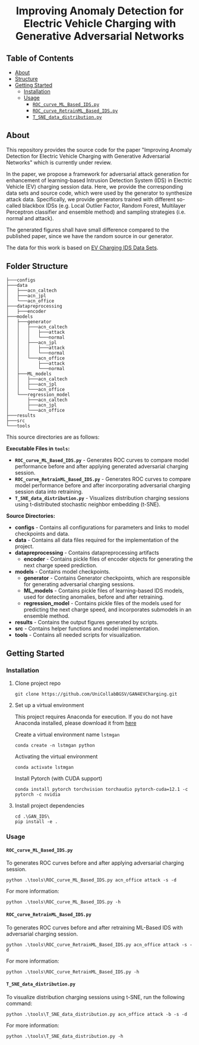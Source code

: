 # <div align="center">Improving Anomaly Detection for Electric Vehicle Charging with Generative Adversarial Networks</div>

## Table of Contents

- [About](#about)
- [Structure](#structure)
- [Getting Started](#getting-started)
  - [Installation](#installation)
  - [Usage](#usage)
    - [`ROC_curve_ML_Based_IDS.py`](#roc_curve_ml_based_idspy)
    - [`ROC_curve_RetrainML_Based_IDS.py`](#roc_curve_retrainml_based_idspy)
    - [`T_SNE_data_distribution.py`](#t_sne_distribution_datapy)
   

## About

This repository provides the source code for the paper "Improving Anomaly Detection for Electric Vehicle Charging with Generative Adversarial Networks" which is currently under review.

In the paper, we propose a framework for adversarial attack generation for enhancement of learning-based Intrusion Detection System (IDS) in Electric Vehicle (EV) charging session data. Here, we provide the corresponding data sets and source code, which were used by the generator to synthesize attack data.
Specifically, we provide generators trained with different so-called blackbox IDSs (e.g. Local Outlier Factor, Random Forest, Multilayer Perceptron classifier and ensemble method) and sampling strategies (i.e. normal and attack).

The generated figures shall have small difference compared to the published paper, since we have the random source in our generator.

The data for this work is based on [EV Charging IDS Data Sets](https://code.fbi.h-da.de/seacop/ev-charging-ids-data-sets/).

## Folder Structure

```structure
├───configs
├───data
│   ├───acn_caltech
│   ├───acn_jpl
│   └───acn_office
├───datapreprocessing
│   ├───encoder
├───models
│   ├───generator
│   │   ├───acn_caltech
│   │   │   ├───attack
│   │   │   └───normal
│   │   ├───acn_jpl
│   │   │   ├───attack
│   │   │   └───normal
│   │   └───acn_office
│   │       ├───attack
│   │       └───normal
│   ├───ML_models
│   │   ├───acn_caltech
│   │   ├───acn_jpl
│   │   └───acn_office
│   └───regression_model
│       ├───acn_caltech
│       ├───acn_jpl
│       └───acn_office
├───results
├───src
└───tools
```

This source directories are as follows:

**Executable Files in `tools`:**

- **`ROC_curve_ML_Based_IDS.py`** - Generates ROC curves to compare model performance before and after applying generated adversarial charging session.
- **`ROC_curve_RetrainML_Based_IDS.py`** - Generates ROC curves to compare model performance before and after incorporating adversarial charging session data into retraining.
- **`T_SNE_data_distribution.py`** - Visualizes distribution charging sessions using t-distributed stochastic neighbor embedding (t-SNE). 

**Source Directories:**

- **configs** - Contains all configurations for parameters and links to model checkpoints and data.
- **data** - Contains all data files required for the implementation of the project.
- **datapreprocessing** - Contains datapreprocessing artifacts
    - **encoder** - Contains pickle files of encoder objects for generating the next charge speed prediction.
- **models** - Contains model checkpoints.
    - **generator** - Contains Generator checkpoints, which are responsible for generating adversarial charging sessions.
    - **ML_models** - Contains pickle files of learning-based IDS models, used for detecting anomalies, before and after retraining.
    - **regression_model** - Contains pickle files of the models used for predicting the next charge speed, and incorporates submodels in an ensemble method.
- **results** - Contains the output figures generated by scripts.
- **src** - Contains helper functions and model implementation.
- **tools** - Contains all needed scripts for visualization.

## Getting Started

### Installation
1. Clone project repo
    ```
    git clone https://github.com/UniCollabBGSV/GAN4EVCharging.git
    ```

2. Set up a virtual environment
    
    This project requires Anaconda for execution. If you do not have Anaconda installed, please download it from [here](https://docs.anaconda.com/anaconda/install/)
    
    Create a virtual environment name `lstmgan`

    ``` 
    conda create -n lstmgan python
    ```

    Activating the virtual environment

    ```
    conda activate lstmgan
    ```

    Install Pytorch (with CUDA support) 
    
     ```
    conda install pytorch torchvision torchaudio pytorch-cuda=12.1 -c pytorch -c nvidia
    ```
 
3. Install project dependencies

    ```
    cd .\GAN_IDS\  
    pip install -e .
    ```

### Usage

#### `ROC_curve_ML_Based_IDS.py`

To generates ROC curves before and after applying adversarial charging session.

```
python .\tools\ROC_curve_ML_Based_IDS.py acn_office attack -s -d
```

For more information:

```
python .\tools\ROC_curve_ML_Based_IDS.py -h
```

#### `ROC_curve_RetrainML_Based_IDS.py`

To generates ROC curves before and after retraining ML-Based IDS with adversarial charging session.

```
python .\tools\ROC_curve_RetrainML_Based_IDS.py acn_office attack -s -d
```

For more information:

```
python .\tools\ROC_curve_RetrainML_Based_IDS.py -h
```

#### `T_SNE_data_distribution.py`

To visualize distribution charging sessions using t-SNE, run the following command:

```
python .\tools\T_SNE_data_distribution.py acn_office attack -b -s -d
```

For more information:

```predict help
python .\tools\T_SNE_data_distribution.py -h
```
